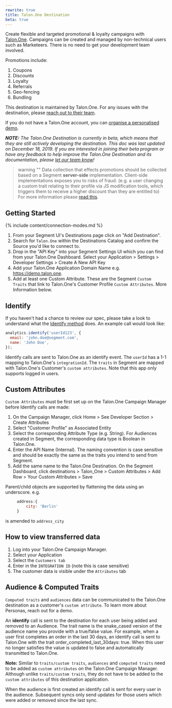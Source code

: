 ```yaml
---
rewrite: true
title: Talon.One Destination
beta: true
---
```

Create flexible and targeted promotional & loyalty campaigns with [Talon.One](https://Talon.One/?utm_source=segmentio&utm_medium=docs&utm_campaign=partners).
Campaigns can be created and managed by non-technical users such as Marketeers. There is no need to get your development team involved.

Promotions include:
1. Coupons
2. Discounts
3. Loyalty
4. Referrals
5. Geo-fencing
6. Bundling

This destination is maintained by Talon.One. For any issues with the destination, please [reach out to their team](mailto:support@talon.one).

If you do not have a Talon.One account, you can [organise a personalised demo](https://www.talon.one/book-a-demo/?utm_source=segmentio&utm_medium=docs&utm_campaign=partners).


_**NOTE:** The Talon.One Destination is currently in beta, which means that they are still actively developing the destination. This doc was last updated on December 18, 2019. If you are interested in joining their beta program or have any feedback to help improve the Talon.One Destination and its documentation, please [let  our team know](mailto:support@talon.one)!_

> warning ""
> Data collection that effects promotions should be collected based on a Segment **server-side** implementation. Client-side implementations exposes you to risks of fraud. (e.g. a user changing a custom trait relating to their profile via JS modification tools, which triggers them to receive a higher discount than they are entitled to) For more information please [read this](https://segment.com/docs/guides/how-to-guides/collect-on-client-or-server/).

## Getting Started

{% include content/connection-modes.md %}

1. From your Segment UI's Destinations page click on "Add Destination".
2. Search for `Talon.One` within the Destinations Catalog and confirm the Source you'd like to connect to.
3. Drop in the "API Key" into your Segment Settings UI which you can find from your Talon.One Dashboard. Select your Application > Settings > Developer Settings > Create A New API Key
4. Add your Talon.One Application Domain Name e.g. https://demo.talon.one.
5. Add at least one Custom Attribute. These are the Segment `Custom Traits` that link to Talon.One's Customer Profile `Custom Attributes`. More Information below.


## Identify

If you haven't had a chance to review our spec, please take a look to understand what the [Identify method](https://segment.com/docs/spec/identify/) does. An example call would look like:

```js
analytics.identify('userId123', {
  email: 'john.doe@segment.com',
  name: 'John Doe',
});
```

Identify calls are sent to Talon.One as an identify event. The `userId` has a 1-1 mapping to Talon.One's `integrationId`. The `traits` in Segment are mapped with Talon.One's Customer's `custom attributes`. Note that this app only supports logged in users.

## Custom Attributes

`Custom Attributes` must be first set up on the Talon.One Campaign Manager before Identify calls are made:

1. On the Campaign Manager, click Home > See Developer Section > Create Attributes
2. Select "Customer Profile" as Associated Entity
3. Select the corresponding Attribute Type (e.g. String). For Audiences created in Segment, the corresponding data type is Boolean in Talon.One.
4. Enter the API Name (Internal). The naming convention is case sensitive and should be exactly the same as the traits you intend to send from Segment.
5. Add the same name to the Talon.One Destination. On the Segment Dashboard, click destinations > Talon_One > Custom Attributes > Add Row > Your Custom Attributes > Save

Parent/child objects are supported by flattening the data using an underscore.
 e.g.

```js
     address:{
         city: 'Berlin'
     }
```
is amended to `address_city`

##  How to view transferred data
1. Log into your Talon.One Campaign Manager.
2. Select your Application
3. Select the `Customers tab`
4. Enter in the `INTEGRATION ID` (note this is case sensitive)
5. The customer data is visible under the `Attributes` tab

## Audience & Computed Traits
`Computed traits` and `audiences` data can be communicated to the Talon.One destination as a customer's `custom attribute`. To learn more about Personas, reach out for a demo.

An **identify** call is sent to the destination for each user being added and removed to an Audience. The trait name is the snake_cased version of the audience name you provide with a true/false value. For example, when a user first completes an order in the last 30 days, an identify call is sent to Talon.One with the trait order_completed_last_30days: true. When this user no longer satisfies the value is updated to false and automatically transmitted to Talon.One.

**Note:** Similar to `traits/custom traits`, `audiences` and `computed traits` need to be added as `custom attributes` on the Talon.One Campaign Manager. Although unlike `traits/custom traits`, they do not have to be added to the `custom attributes` of this destination application.

When the audience is first created an identify call is sent for every user in the audience. Subsequent syncs only send updates for those users which were added or removed since the last sync.
